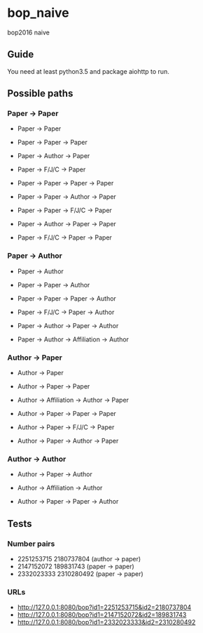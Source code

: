 # bop_naive

bop2016 naive

## Guide

You need at least python3.5 and package aiohttp to run.

## Possible paths

### Paper -> Paper

* Paper -> Paper

* Paper -> Paper -> Paper
* Paper -> Author -> Paper
* Paper -> F/J/C -> Paper

* Paper -> Paper -> Paper -> Paper
* Paper -> Paper -> Author -> Paper
* Paper -> Paper -> F/J/C -> Paper
* Paper -> Author -> Paper -> Paper
* Paper -> F/J/C -> Paper -> Paper


### Paper -> Author

* Paper -> Author

* Paper -> Paper -> Author

* Paper -> Paper -> Paper -> Author
* Paper -> F/J/C -> Paper -> Author
* Paper -> Author -> Paper -> Author
* Paper -> Author -> Affiliation -> Author

### Author -> Paper

* Author -> Paper

* Author -> Paper -> Paper

* Author -> Affiliation -> Author -> Paper
* Author -> Paper -> Paper -> Paper
* Author -> Paper -> F/J/C -> Paper
* Author -> Paper -> Author -> Paper

### Author -> Author

* Author -> Paper -> Author
* Author -> Affiliation -> Author

* Author -> Paper -> Paper -> Author

## Tests

### Number pairs

* 2251253715 2180737804 (author -> paper)
* 2147152072 189831743 (paper -> paper)
* 2332023333 2310280492 (paper -> paper)

### URLs

* http://127.0.0.1:8080/bop?id1=2251253715&id2=2180737804
* http://127.0.0.1:8080/bop?id1=2147152072&id2=189831743
* http://127.0.0.1:8080/bop?id1=2332023333&id2=2310280492
